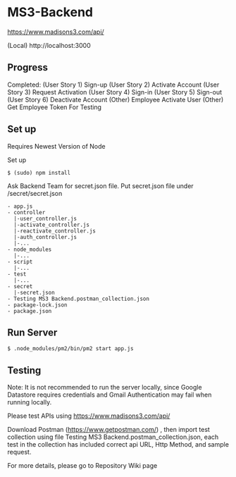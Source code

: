 # MS3-Backend

https://www.madisons3.com/api/

(Local) http://localhost:3000

## Progress

Completed: 
  (User Story 1) Sign-up
  (User Story 2) Activate Account
  (User Story 3) Request Activation
  (User Story 4) Sign-in
  (User Story 5) Sign-out
  (User Story 6) Deactivate Account
  (Other) Employee Activate User
  (Other) Get Employee Token For Testing
  

## Set up
Requires Newest Version of Node

Set up
```
$ (sudo) npm install
```

Ask Backend Team for secret.json file.
Put secret.json file under /secret/secret.json

```
- app.js
- controller
  |-user_controller.js
  |-activate_controller.js
  |-reactivate_controller.js
  |-auth_controller.js
  |-...
- node_modules
  |-...
- script
  |-...
- test
  |-...
- secret
  |-secret.json
- Testing MS3 Backend.postman_collection.json
- package-lock.json
- package.json
```

## Run Server

```
$ .node_modules/pm2/bin/pm2 start app.js
```

## Testing

Note: It is not recommended to run the server locally, since Google Datastore requires credentials and Gmail Authentication may fail when running locally.

Please test APIs using https://www.madisons3.com/api/

Download Postman (https://www.getpostman.com/) , then import test collection using file Testing MS3 Backend.postman_collection.json, each test in the collection has included correct api URL, Http Method, and sample request.

For more details, please go to Repository Wiki page
